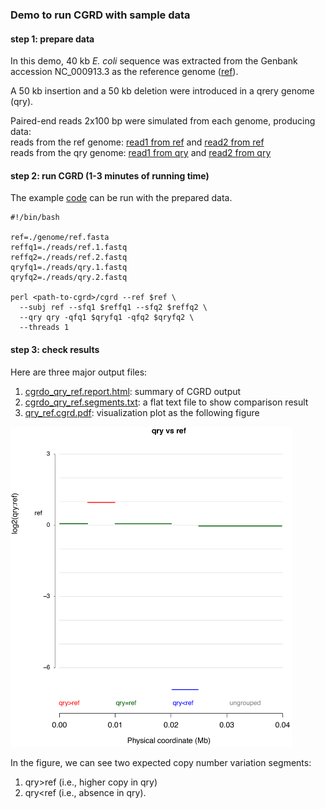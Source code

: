 ### Demo to run CGRD with sample data

#### step 1: prepare data  
In this demo, 40 kb *E. coli* sequence was extracted from the Genbank accession NC_000913.3 as the reference genome \([ref](./genome/ref.fasta)\).  

A 50 kb insertion and a 50 kb deletion were introduced in a qrery genome \(qry\).  

Paired-end reads 2x100 bp were simulated from each genome, producing data:  
reads from the ref genome: [read1 from ref](./reads/ref.1.fastq) and [read2 from ref](./reads/ref.2.fastq)  
reads from the qry genome: [read1 from qry](./reads/qry.1.fastq) and [read2 from qry](./reads/qry.2.fastq)

#### step 2: run CGRD (1-3 minutes of running time)  
The example [code](cgrd.run.sh) can be run with the prepared data.  
```
#!/bin/bash

ref=./genome/ref.fasta
reffq1=./reads/ref.1.fastq
reffq2=./reads/ref.2.fastq
qryfq1=./reads/qry.1.fastq
qryfq2=./reads/qry.2.fastq

perl <path-to-cgrd>/cgrd --ref $ref \
  --subj ref --sfq1 $reffq1 --sfq2 $reffq2 \
  --qry qry -qfq1 $qryfq1 -qfq2 $qryfq2 \
  --threads 1
```

#### step 3: check results  
Here are three major output files: 

1. [cgrdo_qry_ref.report.html](cgrdo_qry_ref.report.html): summary of CGRD output  
2. [cgrdo_qry_ref.segments.txt](cgrdo_qry_ref.segments.txt): a flat text file to show comparison result  
3. [qry_ref.cgrd.pdf](qry_ref.cgrd.pdf): visualization plot as the following figure

<img src="qry_ref.cgrd.png" alt="Figure 1. CGRD on the ref" width="450"/>

In the figure, we can see two expected copy number variation segments:  
1. qry>ref (i.e., higher copy in qry)  
2. qry<ref (i.e., absence in qry).
